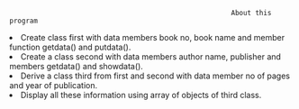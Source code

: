                                                            About this program
<li>Create class first with data members book no, book name and member function getdata() and putdata().</br></li>
<li>Create a class second with data members author name, publisher and members getdata() and showdata().</br></li> 
<li>Derive a class third from first and second with data member no of pages and year of publication.</br></li> 
<li>Display all these information using array of objects of third class.</br></li>
